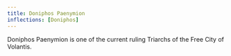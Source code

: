 ```yaml
---
title: Doniphos Paenymion
inflections: [Doniphos]
---
```


Doniphos Paenymion is one of the current ruling Triarchs of the Free City of Volantis.


